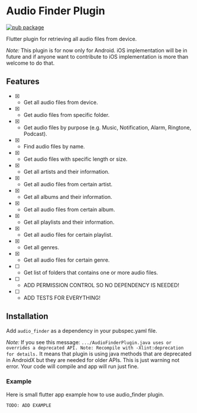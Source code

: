 # Audio Finder Plugin

[![pub package](https://img.shields.io/pub/v/camera.svg)](https://pub.dartlang.org/packages/camera)

Flutter plugin for retrieving all audio files from device. 

*Note:* This plugin is for now only for Android. iOS implementation will be in future and if anyone want to contribute to iOS implementation is more than welcome to do that.

## Features

- [x] - Get all audio files from device.
- [x] - Get audio files from specific folder.
- [x] - Get audio files by purpose (e.g. Music, Notification, Alarm, Ringtone, Podcast).
- [x] - Find audio files by name.
- [x] - Get audio files with specific length or size.
- [x] - Get all artists and their information.
- [x] - Get all audio files from certain artist.
- [x] - Get all albums and their information.
- [x] - Get all audio files from certain album.
- [x] - Get all playlists and their information.
- [x] - Get all audio files for certain playlist.
- [x] - Get all genres.
- [x] - Get all audio files for certain genre.
- [ ] - Get list of folders that contains one or more audio files.
- [ ] - ADD PERMISSION CONTROL SO NO DEPENDENCY IS NEEDED!
- [ ] - ADD TESTS FOR EVERYTHING!

## Installation

Add `audio_finder` as a dependency in your pubspec.yaml file.

*Note:* If you see this message: 
  ```.../AudioFinderPlugin.java uses or overrides a deprecated API. Note: Recompile with -Xlint:deprecation for details.```
It means that plugin is using java methods that are deprecated in AndroidX but they are needed for older APIs. This is just warning not error. Your code will compile and app will run just fine.

### Example

Here is small flutter app example how to use audio_finder plugin.

```TODO: ADD EXAMPLE```
